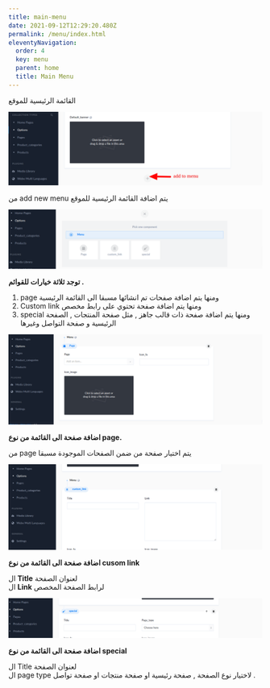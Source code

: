 ```yaml
---
title: main-menu
date: 2021-09-12T12:29:20.480Z
permalink: /menu/index.html
eleventyNavigation:
  order: 4
  key: menu
  parent: home
  title: Main Menu
---
```

القائمة الرئيسية للموقع

![](/static/img/main-menu-1.png)

من add new menu يتم اضافة القائمة الرئيسية للموقع

![](/static/img/main-menu-2.png)

**توجد ثلاثة خيارات للقوائم .** 

1. page ومنها يتم اضافة صفحات تم انشائها مسبقا الى القائمة الرئيسية
2. Custom link ومنها يتم اضافة صفحة تحتوي على رابط مخصص
3. special ومنها يتم اضافة صفحة ذات قالب جاهز , مثل صفحة المنتجات , الصفحة الرئيسية و صفحة التواصل وغيرها

![](/static/img/main-menu-page.png)

**اضافة صفحة الى القائمة من نوع page.**

من page يتم اختيار صفحة من ضمن الصفحات الموجودة مسبقا 

![](/static/img/main-menu-customlink.png)

**اضافة صفحة الى القائمة من نوع cusom link**

ال **Title** لعنوان الصفحة \
ال **Link** لرابط الصفحة المخصص

![](/static/img/main-menu-special.png)

**اضافة صفحة الى القائمة من نوع special**

ال Title لعنوان الصفحة \
ال page type لاختيار نوع الصفحة , صفحة رئيسية او صفحة منتجات او صفحة تواصل .